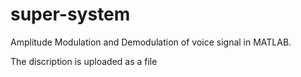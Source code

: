 # super-system
Amplitude Modulation and Demodulation of voice signal in MATLAB.

The discription is uploaded as a file

